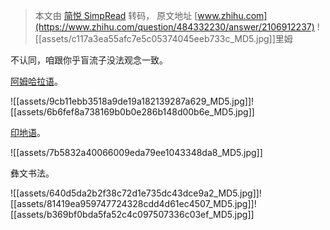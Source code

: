 > 本文由 [简悦 SimpRead](http://ksria.com/simpread/) 转码， 原文地址 [www.zhihu.com](https://www.zhihu.com/question/484332230/answer/2106912237) ![[assets/c117a3ea55afc7e5c05374045eeb733c_MD5.jpg]]里姆

不认同，咱跟你乎盲流子没法观念一致。

[阿姆哈拉语](https://www.zhihu.com/search?q=%E9%98%BF%E5%A7%86%E5%93%88%E6%8B%89%E8%AF%AD&search_source=Entity&hybrid_search_source=Entity&hybrid_search_extra=%7B%22sourceType%22%3A%22answer%22%2C%22sourceId%22%3A2106912237%7D)。

![[assets/9cb11ebb3518a9de19a182139287a629_MD5.jpg]]![[assets/6b6fef8a738169b0b0e286b148d00b6e_MD5.jpg]]

[印地语](https://www.zhihu.com/search?q=%E5%8D%B0%E5%9C%B0%E8%AF%AD&search_source=Entity&hybrid_search_source=Entity&hybrid_search_extra=%7B%22sourceType%22%3A%22answer%22%2C%22sourceId%22%3A2106912237%7D)。

![[assets/7b5832a40066009eda79ee1043348da8_MD5.jpg]]

彝文书法。

![[assets/640d5da2b2f38c72d1e735dc43dce9a2_MD5.jpg]]![[assets/81419ea959747724328cdd4d61ec4507_MD5.jpg]]![[assets/b369bf0bda5fa52c4c097507336c03ef_MD5.jpg]]